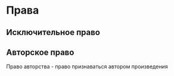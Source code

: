 # Права
## Исключительное право
## Авторское право
Право авторства - право признаваться автором произведения